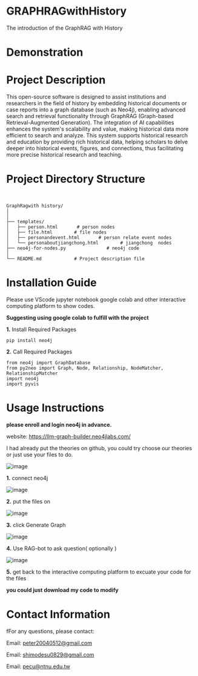 # GRAPHRAGwithHistory
The introduction of the GraphRAG with History 


# Demonstration

# Project Description
This open-source software is designed to assist institutions and researchers in the field of history by embedding historical documents or case reports into a graph database (such as Neo4j), enabling advanced search and retrieval functionality through GraphRAG (Graph-based Retrieval-Augmented Generation). The integration of AI capabilities enhances the system's scalability and value, making historical data more efficient to search and analyze. This system supports historical research and education by providing rich historical data, helping scholars to delve deeper into historical events, figures, and connections, thus facilitating more precise historical research and teaching.
# Project Directory Structure


```


GraphRagwith history/
│
│
├── templates/
│   ├── person.html       # person nodes
│   ├── file.html        # file nodes
│   ├── personandevent.html       # person relate event nodes
│   └── personaboutjiangchong.html        # jiangchong  nodes
├── neo4j-for-nodes.py               # neo4j code
│
└── README.md            # Project description file
```

# Installation Guide
Please use VScode jupyter notebook google colab and other interactive computing platform to show codes.


 **Suggesting using google colab to fulfill with the project**

**1.** Install Required Packages
```
pip install neo4j

```


**2.** Call Required Packages

```
from neo4j import GraphDatabase
from py2neo import Graph, Node, Relationship, NodeMatcher, RelationshipMatcher
import neo4j
import pyvis
```








# Usage Instructions

**please enroll and login neo4j in advance.**

website: https://llm-graph-builder.neo4jlabs.com/

I had already put the theories on github, you could try choose our theories or just use your files to do.

![image](https://github.com/user-attachments/assets/fa5681da-f933-4bd0-9b42-0c0164ff781d)



**1.** connect neo4j

![image](https://github.com/user-attachments/assets/116d427c-05f0-4756-aa55-f3112cd2809c)


**2.** put the files on 

![image](https://github.com/user-attachments/assets/83ce949b-abc9-4618-8468-5458da1562f2)




**3.** click Generate Graph

![image](https://github.com/user-attachments/assets/7e380299-7267-4dbf-9ca9-8e8af3020366)



**4.** Use RAG-bot to ask question( optionally )

![image](https://github.com/user-attachments/assets/26ce4f6f-80f5-47f7-bcf2-35cf058d406f)

**5.** get back to the interactive computing platform to excuate your code for the files

  **you could just download my code to modify**








#  Contact Information
  fFor any questions, please contact:

Email: peter20040512@gmail.com

Email: shimodesu0829@gmail.com

Email: pecu@ntnu.edu.tw
